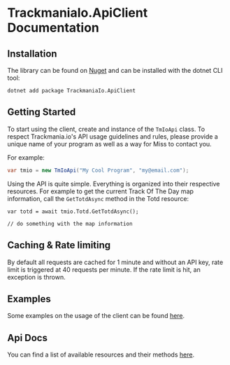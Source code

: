 # TrackmaniaIo.ApiClient Documentation

## Installation
The library can be found on [Nuget](https://www.nuget.org/packages/TrackmaniaIo.ApiClient) and can be installed with the dotnet CLI tool:
```
dotnet add package TrackmaniaIo.ApiClient
```

## Getting Started
To start using the client, create and instance of the `TmIoApi` class. To respect Trackmania.io's API usage guidelines and rules, please provide a unique name of your program as well as a way for Miss to contact you.

For example:
```cs
var tmio = new TmIoApi("My Cool Program", "my@email.com");
```

Using the API is quite simple. Everything is organized into their respective resources. For example to get the current Track Of The Day map information, call the `GetTotdAsync` method in the Totd resource:
```
var totd = await tmio.Totd.GetTotdAsync();

// do something with the map information
```

## Caching & Rate limiting
By default all requests are cached for 1 minute and without an API key, rate limit is triggered at 40 requests per minute. If the rate limit is hit, an exception is thrown.

## Examples
Some examples on the usage of the client can be found [here](https://github.com/snixtho/TrackmaniaIo.ApiClient/tree/master/src/Examples).

## Api Docs
You can find a list of available resources and their methods [here](/api/TrackmaniaIo.ApiClient.Resources.html).
